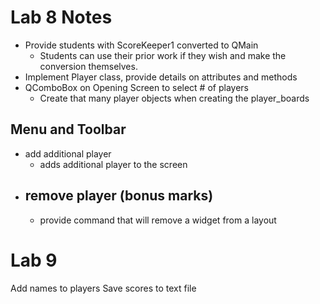 # Lab 8 Notes

- Provide students with ScoreKeeper1 converted to QMain
  - Students can use their prior work if they wish and make the conversion themselves.
- Implement Player class, provide details on attributes and methods
- QComboBox on Opening Screen to select # of players
  - Create that many player objects when creating the player_boards


## Menu and Toolbar
- add additional player
  - adds additional player to the screen
- remove player (bonus marks)
  - 
  - provide command that will remove a widget from a layout

# Lab 9

Add names to players
Save scores to text file

